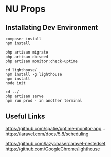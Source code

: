 # NU Props 

## Installating Dev Environment

```
composer install
npm install

php artisan migrate
php artisan db:seed
php artisan monitor:check-uptime

cd lighthouse/
npm install -g lighthouse
npm install
node init

cd ../
php artisan serve
npm run prod - in another terminal
```


## Useful Links
https://github.com/spatie/uptime-monitor-app + https://laravel.com/docs/5.8/scheduling

https://github.com/lazychaser/laravel-nestedset
https://github.com/GoogleChrome/lighthouse
